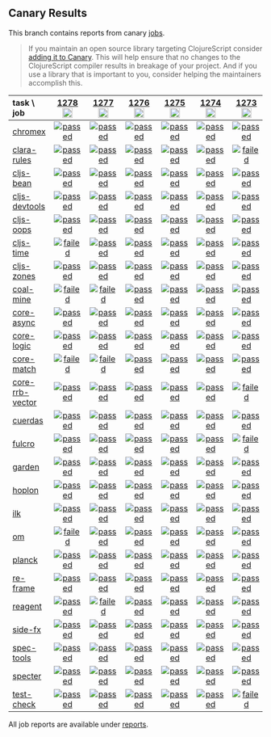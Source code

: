## Canary Results

This branch contains reports from canary [jobs](https://github.com/cljs-oss/canary/tree/jobs).

> If you maintain an open source library targeting ClojureScript consider [adding it to Canary](https://github.com/cljs-oss/canary/tree/master#how-to-participate). This will help ensure that no changes to the ClojureScript compiler results in breakage of your project. And if you use a library that is important to you, consider helping the maintainers accomplish this.

[//]: # (begin_overview_table)

| task \ job | <a href="reports/2020/02/06/job-001278-1.10.605-6ab76973" title="job #1278&#xA;&#xA;job&#xA;&#xA;requested by BinaryAge Bot (@babot) on 2020-02-06T11:01:55Z">1278<br/><img width=20 height=20 src="https://avatars0.githubusercontent.com/u/1476765?v=4&s=60"></a> | <a href="reports/2020/02/05/job-001277-1.10.605-6ab76973" title="job #1277&#xA;&#xA;job&#xA;&#xA;requested by BinaryAge Bot (@babot) on 2020-02-05T11:02:15Z">1277<br/><img width=20 height=20 src="https://avatars0.githubusercontent.com/u/1476765?v=4&s=60"></a> | <a href="reports/2020/02/04/job-001276-1.10.605-6ab76973" title="job #1276&#xA;&#xA;job&#xA;&#xA;requested by BinaryAge Bot (@babot) on 2020-02-04T11:01:52Z">1276<br/><img width=20 height=20 src="https://avatars0.githubusercontent.com/u/1476765?v=4&s=60"></a> | <a href="reports/2020/02/03/job-001275-1.10.605-6ab76973" title="job #1275&#xA;&#xA;job&#xA;&#xA;requested by BinaryAge Bot (@babot) on 2020-02-03T11:01:59Z">1275<br/><img width=20 height=20 src="https://avatars0.githubusercontent.com/u/1476765?v=4&s=60"></a> | <a href="reports/2020/02/02/job-001274-1.10.605-6ab76973" title="job #1274&#xA;&#xA;job&#xA;&#xA;requested by BinaryAge Bot (@babot) on 2020-02-02T11:01:47Z">1274<br/><img width=20 height=20 src="https://avatars0.githubusercontent.com/u/1476765?v=4&s=60"></a> | <a href="reports/2020/02/01/job-001273-1.10.605-6ab76973" title="job #1273&#xA;&#xA;job&#xA;&#xA;requested by BinaryAge Bot (@babot) on 2020-02-01T11:01:58Z">1273<br/><img width=20 height=20 src="https://avatars0.githubusercontent.com/u/1476765?v=4&s=60"></a> | <a href="reports/2020/01/31/job-001272-1.10.605-6ab76973" title="job #1272&#xA;&#xA;job&#xA;&#xA;requested by BinaryAge Bot (@babot) on 2020-01-31T11:02:13Z">1272<br/><img width=20 height=20 src="https://avatars0.githubusercontent.com/u/1476765?v=4&s=60"></a> | <a href="reports/2020/01/30/job-001271-1.10.605-6ab76973" title="job #1271&#xA;&#xA;job&#xA;&#xA;requested by BinaryAge Bot (@babot) on 2020-01-30T11:01:59Z">1271<br/><img width=20 height=20 src="https://avatars0.githubusercontent.com/u/1476765?v=4&s=60"></a> | <a href="reports/2020/01/29/job-001270-1.10.606-47dedf5cb" title="job #1270&#xA;&#xA;job -c mfikes -r CLJS-3181&#xA;&#xA;requested by Mike Fikes (@mfikes) on 2020-01-29T22:09:55Z">1270<br/><img width=20 height=20 src="https://avatars1.githubusercontent.com/u/1723464?v=4&s=60"></a> | <a href="reports/2020/01/29/job-001269-1.10.605-6ab76973" title="job #1269&#xA;&#xA;job&#xA;&#xA;requested by BinaryAge Bot (@babot) on 2020-01-29T11:02:07Z">1269<br/><img width=20 height=20 src="https://avatars0.githubusercontent.com/u/1476765?v=4&s=60"></a> |
| :--- | :---: | :---: | :---: | :---: | :---: | :---: | :---: | :---: | :---: | :---: |
| [chromex](https://github.com/binaryage/chromex) | <a href="reports/2020/02/06/job-001278-1.10.605-6ab76973#-chromex"><img title="passed" src="http://box.binaryage.com/s-passed.svg"><a> | <a href="reports/2020/02/05/job-001277-1.10.605-6ab76973#-chromex"><img title="passed" src="http://box.binaryage.com/s-passed.svg"><a> | <a href="reports/2020/02/04/job-001276-1.10.605-6ab76973#-chromex"><img title="passed" src="http://box.binaryage.com/s-passed.svg"><a> | <a href="reports/2020/02/03/job-001275-1.10.605-6ab76973#-chromex"><img title="passed" src="http://box.binaryage.com/s-passed.svg"><a> | <a href="reports/2020/02/02/job-001274-1.10.605-6ab76973#-chromex"><img title="passed" src="http://box.binaryage.com/s-passed.svg"><a> | <a href="reports/2020/02/01/job-001273-1.10.605-6ab76973#-chromex"><img title="passed" src="http://box.binaryage.com/s-passed.svg"><a> | <a href="reports/2020/01/31/job-001272-1.10.605-6ab76973#-chromex"><img title="passed" src="http://box.binaryage.com/s-passed.svg"><a> | <a href="reports/2020/01/30/job-001271-1.10.605-6ab76973#-chromex"><img title="passed" src="http://box.binaryage.com/s-passed.svg"><a> | <a href="reports/2020/01/29/job-001270-1.10.606-47dedf5cb#-chromex"><img title="passed" src="http://box.binaryage.com/s-passed.svg"><a> | <a href="reports/2020/01/29/job-001269-1.10.605-6ab76973#-chromex"><img title="passed" src="http://box.binaryage.com/s-passed.svg"><a> |
| [clara-rules](https://github.com/cerner/clara-rules) | <a href="reports/2020/02/06/job-001278-1.10.605-6ab76973#-clara-rules"><img title="passed" src="http://box.binaryage.com/s-passed.svg"><a> | <a href="reports/2020/02/05/job-001277-1.10.605-6ab76973#-clara-rules"><img title="passed" src="http://box.binaryage.com/s-passed.svg"><a> | <a href="reports/2020/02/04/job-001276-1.10.605-6ab76973#-clara-rules"><img title="passed" src="http://box.binaryage.com/s-passed.svg"><a> | <a href="reports/2020/02/03/job-001275-1.10.605-6ab76973#-clara-rules"><img title="passed" src="http://box.binaryage.com/s-passed.svg"><a> | <a href="reports/2020/02/02/job-001274-1.10.605-6ab76973#-clara-rules"><img title="passed" src="http://box.binaryage.com/s-passed.svg"><a> | <a href="reports/2020/02/01/job-001273-1.10.605-6ab76973#-clara-rules"><img title="failed" src="http://box.binaryage.com/s-failed.svg"><a> | <a href="reports/2020/01/31/job-001272-1.10.605-6ab76973#-clara-rules"><img title="passed" src="http://box.binaryage.com/s-passed.svg"><a> | <a href="reports/2020/01/30/job-001271-1.10.605-6ab76973#-clara-rules"><img title="passed" src="http://box.binaryage.com/s-passed.svg"><a> | <a href="reports/2020/01/29/job-001270-1.10.606-47dedf5cb#-clara-rules"><img title="passed" src="http://box.binaryage.com/s-passed.svg"><a> | <a href="reports/2020/01/29/job-001269-1.10.605-6ab76973#-clara-rules"><img title="unknown" src="http://box.binaryage.com/s-unknown.svg"><a> |
| [cljs-bean](https://github.com/mfikes/cljs-bean) | <a href="reports/2020/02/06/job-001278-1.10.605-6ab76973#-cljs-bean"><img title="passed" src="http://box.binaryage.com/s-passed.svg"><a> | <a href="reports/2020/02/05/job-001277-1.10.605-6ab76973#-cljs-bean"><img title="passed" src="http://box.binaryage.com/s-passed.svg"><a> | <a href="reports/2020/02/04/job-001276-1.10.605-6ab76973#-cljs-bean"><img title="passed" src="http://box.binaryage.com/s-passed.svg"><a> | <a href="reports/2020/02/03/job-001275-1.10.605-6ab76973#-cljs-bean"><img title="passed" src="http://box.binaryage.com/s-passed.svg"><a> | <a href="reports/2020/02/02/job-001274-1.10.605-6ab76973#-cljs-bean"><img title="passed" src="http://box.binaryage.com/s-passed.svg"><a> | <a href="reports/2020/02/01/job-001273-1.10.605-6ab76973#-cljs-bean"><img title="passed" src="http://box.binaryage.com/s-passed.svg"><a> | <a href="reports/2020/01/31/job-001272-1.10.605-6ab76973#-cljs-bean"><img title="passed" src="http://box.binaryage.com/s-passed.svg"><a> | <a href="reports/2020/01/30/job-001271-1.10.605-6ab76973#-cljs-bean"><img title="passed" src="http://box.binaryage.com/s-passed.svg"><a> | <a href="reports/2020/01/29/job-001270-1.10.606-47dedf5cb#-cljs-bean"><img title="failed" src="http://box.binaryage.com/s-failed.svg"><a> | <a href="reports/2020/01/29/job-001269-1.10.605-6ab76973#-cljs-bean"><img title="passed" src="http://box.binaryage.com/s-passed.svg"><a> |
| [cljs-devtools](https://github.com/binaryage/cljs-devtools) | <a href="reports/2020/02/06/job-001278-1.10.605-6ab76973#-cljs-devtools"><img title="passed" src="http://box.binaryage.com/s-passed.svg"><a> | <a href="reports/2020/02/05/job-001277-1.10.605-6ab76973#-cljs-devtools"><img title="passed" src="http://box.binaryage.com/s-passed.svg"><a> | <a href="reports/2020/02/04/job-001276-1.10.605-6ab76973#-cljs-devtools"><img title="passed" src="http://box.binaryage.com/s-passed.svg"><a> | <a href="reports/2020/02/03/job-001275-1.10.605-6ab76973#-cljs-devtools"><img title="passed" src="http://box.binaryage.com/s-passed.svg"><a> | <a href="reports/2020/02/02/job-001274-1.10.605-6ab76973#-cljs-devtools"><img title="passed" src="http://box.binaryage.com/s-passed.svg"><a> | <a href="reports/2020/02/01/job-001273-1.10.605-6ab76973#-cljs-devtools"><img title="passed" src="http://box.binaryage.com/s-passed.svg"><a> | <a href="reports/2020/01/31/job-001272-1.10.605-6ab76973#-cljs-devtools"><img title="passed" src="http://box.binaryage.com/s-passed.svg"><a> | <a href="reports/2020/01/30/job-001271-1.10.605-6ab76973#-cljs-devtools"><img title="passed" src="http://box.binaryage.com/s-passed.svg"><a> | <a href="reports/2020/01/29/job-001270-1.10.606-47dedf5cb#-cljs-devtools"><img title="passed" src="http://box.binaryage.com/s-passed.svg"><a> | <a href="reports/2020/01/29/job-001269-1.10.605-6ab76973#-cljs-devtools"><img title="passed" src="http://box.binaryage.com/s-passed.svg"><a> |
| [cljs-oops](https://github.com/binaryage/cljs-oops) | <a href="reports/2020/02/06/job-001278-1.10.605-6ab76973#-cljs-oops"><img title="passed" src="http://box.binaryage.com/s-passed.svg"><a> | <a href="reports/2020/02/05/job-001277-1.10.605-6ab76973#-cljs-oops"><img title="passed" src="http://box.binaryage.com/s-passed.svg"><a> | <a href="reports/2020/02/04/job-001276-1.10.605-6ab76973#-cljs-oops"><img title="passed" src="http://box.binaryage.com/s-passed.svg"><a> | <a href="reports/2020/02/03/job-001275-1.10.605-6ab76973#-cljs-oops"><img title="passed" src="http://box.binaryage.com/s-passed.svg"><a> | <a href="reports/2020/02/02/job-001274-1.10.605-6ab76973#-cljs-oops"><img title="passed" src="http://box.binaryage.com/s-passed.svg"><a> | <a href="reports/2020/02/01/job-001273-1.10.605-6ab76973#-cljs-oops"><img title="passed" src="http://box.binaryage.com/s-passed.svg"><a> | <a href="reports/2020/01/31/job-001272-1.10.605-6ab76973#-cljs-oops"><img title="passed" src="http://box.binaryage.com/s-passed.svg"><a> | <a href="reports/2020/01/30/job-001271-1.10.605-6ab76973#-cljs-oops"><img title="passed" src="http://box.binaryage.com/s-passed.svg"><a> | <a href="reports/2020/01/29/job-001270-1.10.606-47dedf5cb#-cljs-oops"><img title="failed" src="http://box.binaryage.com/s-failed.svg"><a> | <a href="reports/2020/01/29/job-001269-1.10.605-6ab76973#-cljs-oops"><img title="passed" src="http://box.binaryage.com/s-passed.svg"><a> |
| [cljs-time](https://github.com/andrewmcveigh/cljs-time) | <a href="reports/2020/02/06/job-001278-1.10.605-6ab76973#-cljs-time"><img title="failed" src="http://box.binaryage.com/s-failed.svg"><a> | <a href="reports/2020/02/05/job-001277-1.10.605-6ab76973#-cljs-time"><img title="passed" src="http://box.binaryage.com/s-passed.svg"><a> | <a href="reports/2020/02/04/job-001276-1.10.605-6ab76973#-cljs-time"><img title="passed" src="http://box.binaryage.com/s-passed.svg"><a> | <a href="reports/2020/02/03/job-001275-1.10.605-6ab76973#-cljs-time"><img title="passed" src="http://box.binaryage.com/s-passed.svg"><a> | <a href="reports/2020/02/02/job-001274-1.10.605-6ab76973#-cljs-time"><img title="passed" src="http://box.binaryage.com/s-passed.svg"><a> | <a href="reports/2020/02/01/job-001273-1.10.605-6ab76973#-cljs-time"><img title="passed" src="http://box.binaryage.com/s-passed.svg"><a> | <a href="reports/2020/01/31/job-001272-1.10.605-6ab76973#-cljs-time"><img title="passed" src="http://box.binaryage.com/s-passed.svg"><a> | <a href="reports/2020/01/30/job-001271-1.10.605-6ab76973#-cljs-time"><img title="passed" src="http://box.binaryage.com/s-passed.svg"><a> | <a href="reports/2020/01/29/job-001270-1.10.606-47dedf5cb#-cljs-time"><img title="passed" src="http://box.binaryage.com/s-passed.svg"><a> | <a href="reports/2020/01/29/job-001269-1.10.605-6ab76973#-cljs-time"><img title="unknown" src="http://box.binaryage.com/s-unknown.svg"><a> |
| [cljs-zones](https://github.com/binaryage/cljs-zones) | <a href="reports/2020/02/06/job-001278-1.10.605-6ab76973#-cljs-zones"><img title="passed" src="http://box.binaryage.com/s-passed.svg"><a> | <a href="reports/2020/02/05/job-001277-1.10.605-6ab76973#-cljs-zones"><img title="passed" src="http://box.binaryage.com/s-passed.svg"><a> | <a href="reports/2020/02/04/job-001276-1.10.605-6ab76973#-cljs-zones"><img title="passed" src="http://box.binaryage.com/s-passed.svg"><a> | <a href="reports/2020/02/03/job-001275-1.10.605-6ab76973#-cljs-zones"><img title="passed" src="http://box.binaryage.com/s-passed.svg"><a> | <a href="reports/2020/02/02/job-001274-1.10.605-6ab76973#-cljs-zones"><img title="passed" src="http://box.binaryage.com/s-passed.svg"><a> | <a href="reports/2020/02/01/job-001273-1.10.605-6ab76973#-cljs-zones"><img title="passed" src="http://box.binaryage.com/s-passed.svg"><a> | <a href="reports/2020/01/31/job-001272-1.10.605-6ab76973#-cljs-zones"><img title="passed" src="http://box.binaryage.com/s-passed.svg"><a> | <a href="reports/2020/01/30/job-001271-1.10.605-6ab76973#-cljs-zones"><img title="passed" src="http://box.binaryage.com/s-passed.svg"><a> | <a href="reports/2020/01/29/job-001270-1.10.606-47dedf5cb#-cljs-zones"><img title="failed" src="http://box.binaryage.com/s-failed.svg"><a> | <a href="reports/2020/01/29/job-001269-1.10.605-6ab76973#-cljs-zones"><img title="passed" src="http://box.binaryage.com/s-passed.svg"><a> |
| [coal-mine](https://github.com/mfikes/coal-mine) | <a href="reports/2020/02/06/job-001278-1.10.605-6ab76973#-coal-mine"><img title="failed" src="http://box.binaryage.com/s-failed.svg"><a> | <a href="reports/2020/02/05/job-001277-1.10.605-6ab76973#-coal-mine"><img title="failed" src="http://box.binaryage.com/s-failed.svg"><a> | <a href="reports/2020/02/04/job-001276-1.10.605-6ab76973#-coal-mine"><img title="passed" src="http://box.binaryage.com/s-passed.svg"><a> | <a href="reports/2020/02/03/job-001275-1.10.605-6ab76973#-coal-mine"><img title="passed" src="http://box.binaryage.com/s-passed.svg"><a> | <a href="reports/2020/02/02/job-001274-1.10.605-6ab76973#-coal-mine"><img title="passed" src="http://box.binaryage.com/s-passed.svg"><a> | <a href="reports/2020/02/01/job-001273-1.10.605-6ab76973#-coal-mine"><img title="passed" src="http://box.binaryage.com/s-passed.svg"><a> | <a href="reports/2020/01/31/job-001272-1.10.605-6ab76973#-coal-mine"><img title="passed" src="http://box.binaryage.com/s-passed.svg"><a> | <a href="reports/2020/01/30/job-001271-1.10.605-6ab76973#-coal-mine"><img title="passed" src="http://box.binaryage.com/s-passed.svg"><a> | <a href="reports/2020/01/29/job-001270-1.10.606-47dedf5cb#-coal-mine"><img title="failed" src="http://box.binaryage.com/s-failed.svg"><a> | <a href="reports/2020/01/29/job-001269-1.10.605-6ab76973#-coal-mine"><img title="failed" src="http://box.binaryage.com/s-failed.svg"><a> |
| [core-async](https://github.com/clojure/core.async) | <a href="reports/2020/02/06/job-001278-1.10.605-6ab76973#-core-async"><img title="passed" src="http://box.binaryage.com/s-passed.svg"><a> | <a href="reports/2020/02/05/job-001277-1.10.605-6ab76973#-core-async"><img title="passed" src="http://box.binaryage.com/s-passed.svg"><a> | <a href="reports/2020/02/04/job-001276-1.10.605-6ab76973#-core-async"><img title="passed" src="http://box.binaryage.com/s-passed.svg"><a> | <a href="reports/2020/02/03/job-001275-1.10.605-6ab76973#-core-async"><img title="passed" src="http://box.binaryage.com/s-passed.svg"><a> | <a href="reports/2020/02/02/job-001274-1.10.605-6ab76973#-core-async"><img title="passed" src="http://box.binaryage.com/s-passed.svg"><a> | <a href="reports/2020/02/01/job-001273-1.10.605-6ab76973#-core-async"><img title="passed" src="http://box.binaryage.com/s-passed.svg"><a> | <a href="reports/2020/01/31/job-001272-1.10.605-6ab76973#-core-async"><img title="passed" src="http://box.binaryage.com/s-passed.svg"><a> | <a href="reports/2020/01/30/job-001271-1.10.605-6ab76973#-core-async"><img title="passed" src="http://box.binaryage.com/s-passed.svg"><a> | <a href="reports/2020/01/29/job-001270-1.10.606-47dedf5cb#-core-async"><img title="failed" src="http://box.binaryage.com/s-failed.svg"><a> | <a href="reports/2020/01/29/job-001269-1.10.605-6ab76973#-core-async"><img title="unknown" src="http://box.binaryage.com/s-unknown.svg"><a> |
| [core-logic](https://github.com/clojure/core.logic) | <a href="reports/2020/02/06/job-001278-1.10.605-6ab76973#-core-logic"><img title="passed" src="http://box.binaryage.com/s-passed.svg"><a> | <a href="reports/2020/02/05/job-001277-1.10.605-6ab76973#-core-logic"><img title="passed" src="http://box.binaryage.com/s-passed.svg"><a> | <a href="reports/2020/02/04/job-001276-1.10.605-6ab76973#-core-logic"><img title="passed" src="http://box.binaryage.com/s-passed.svg"><a> | <a href="reports/2020/02/03/job-001275-1.10.605-6ab76973#-core-logic"><img title="passed" src="http://box.binaryage.com/s-passed.svg"><a> | <a href="reports/2020/02/02/job-001274-1.10.605-6ab76973#-core-logic"><img title="passed" src="http://box.binaryage.com/s-passed.svg"><a> | <a href="reports/2020/02/01/job-001273-1.10.605-6ab76973#-core-logic"><img title="passed" src="http://box.binaryage.com/s-passed.svg"><a> | <a href="reports/2020/01/31/job-001272-1.10.605-6ab76973#-core-logic"><img title="passed" src="http://box.binaryage.com/s-passed.svg"><a> | <a href="reports/2020/01/30/job-001271-1.10.605-6ab76973#-core-logic"><img title="passed" src="http://box.binaryage.com/s-passed.svg"><a> | <a href="reports/2020/01/29/job-001270-1.10.606-47dedf5cb#-core-logic"><img title="passed" src="http://box.binaryage.com/s-passed.svg"><a> | <a href="reports/2020/01/29/job-001269-1.10.605-6ab76973#-core-logic"><img title="unknown" src="http://box.binaryage.com/s-unknown.svg"><a> |
| [core-match](https://github.com/clojure/core.match) | <a href="reports/2020/02/06/job-001278-1.10.605-6ab76973#-core-match"><img title="failed" src="http://box.binaryage.com/s-failed.svg"><a> | <a href="reports/2020/02/05/job-001277-1.10.605-6ab76973#-core-match"><img title="failed" src="http://box.binaryage.com/s-failed.svg"><a> | <a href="reports/2020/02/04/job-001276-1.10.605-6ab76973#-core-match"><img title="passed" src="http://box.binaryage.com/s-passed.svg"><a> | <a href="reports/2020/02/03/job-001275-1.10.605-6ab76973#-core-match"><img title="passed" src="http://box.binaryage.com/s-passed.svg"><a> | <a href="reports/2020/02/02/job-001274-1.10.605-6ab76973#-core-match"><img title="passed" src="http://box.binaryage.com/s-passed.svg"><a> | <a href="reports/2020/02/01/job-001273-1.10.605-6ab76973#-core-match"><img title="passed" src="http://box.binaryage.com/s-passed.svg"><a> | <a href="reports/2020/01/31/job-001272-1.10.605-6ab76973#-core-match"><img title="passed" src="http://box.binaryage.com/s-passed.svg"><a> | <a href="reports/2020/01/30/job-001271-1.10.605-6ab76973#-core-match"><img title="passed" src="http://box.binaryage.com/s-passed.svg"><a> | <a href="reports/2020/01/29/job-001270-1.10.606-47dedf5cb#-core-match"><img title="passed" src="http://box.binaryage.com/s-passed.svg"><a> | <a href="reports/2020/01/29/job-001269-1.10.605-6ab76973#-core-match"><img title="unknown" src="http://box.binaryage.com/s-unknown.svg"><a> |
| [core-rrb-vector](https://github.com/clojure/core.rrb-vector) | <a href="reports/2020/02/06/job-001278-1.10.605-6ab76973#-core-rrb-vector"><img title="passed" src="http://box.binaryage.com/s-passed.svg"><a> | <a href="reports/2020/02/05/job-001277-1.10.605-6ab76973#-core-rrb-vector"><img title="passed" src="http://box.binaryage.com/s-passed.svg"><a> | <a href="reports/2020/02/04/job-001276-1.10.605-6ab76973#-core-rrb-vector"><img title="passed" src="http://box.binaryage.com/s-passed.svg"><a> | <a href="reports/2020/02/03/job-001275-1.10.605-6ab76973#-core-rrb-vector"><img title="passed" src="http://box.binaryage.com/s-passed.svg"><a> | <a href="reports/2020/02/02/job-001274-1.10.605-6ab76973#-core-rrb-vector"><img title="passed" src="http://box.binaryage.com/s-passed.svg"><a> | <a href="reports/2020/02/01/job-001273-1.10.605-6ab76973#-core-rrb-vector"><img title="failed" src="http://box.binaryage.com/s-failed.svg"><a> | <a href="reports/2020/01/31/job-001272-1.10.605-6ab76973#-core-rrb-vector"><img title="passed" src="http://box.binaryage.com/s-passed.svg"><a> | <a href="reports/2020/01/30/job-001271-1.10.605-6ab76973#-core-rrb-vector"><img title="passed" src="http://box.binaryage.com/s-passed.svg"><a> | <a href="reports/2020/01/29/job-001270-1.10.606-47dedf5cb#-core-rrb-vector"><img title="failed" src="http://box.binaryage.com/s-failed.svg"><a> | <a href="reports/2020/01/29/job-001269-1.10.605-6ab76973#-core-rrb-vector"><img title="unknown" src="http://box.binaryage.com/s-unknown.svg"><a> |
| [cuerdas](https://github.com/funcool/cuerdas) | <a href="reports/2020/02/06/job-001278-1.10.605-6ab76973#-cuerdas"><img title="passed" src="http://box.binaryage.com/s-passed.svg"><a> | <a href="reports/2020/02/05/job-001277-1.10.605-6ab76973#-cuerdas"><img title="passed" src="http://box.binaryage.com/s-passed.svg"><a> | <a href="reports/2020/02/04/job-001276-1.10.605-6ab76973#-cuerdas"><img title="passed" src="http://box.binaryage.com/s-passed.svg"><a> | <a href="reports/2020/02/03/job-001275-1.10.605-6ab76973#-cuerdas"><img title="passed" src="http://box.binaryage.com/s-passed.svg"><a> | <a href="reports/2020/02/02/job-001274-1.10.605-6ab76973#-cuerdas"><img title="passed" src="http://box.binaryage.com/s-passed.svg"><a> | <a href="reports/2020/02/01/job-001273-1.10.605-6ab76973#-cuerdas"><img title="passed" src="http://box.binaryage.com/s-passed.svg"><a> | <a href="reports/2020/01/31/job-001272-1.10.605-6ab76973#-cuerdas"><img title="passed" src="http://box.binaryage.com/s-passed.svg"><a> | <a href="reports/2020/01/30/job-001271-1.10.605-6ab76973#-cuerdas"><img title="passed" src="http://box.binaryage.com/s-passed.svg"><a> | <a href="reports/2020/01/29/job-001270-1.10.606-47dedf5cb#-cuerdas"><img title="passed" src="http://box.binaryage.com/s-passed.svg"><a> | <a href="reports/2020/01/29/job-001269-1.10.605-6ab76973#-cuerdas"><img title="unknown" src="http://box.binaryage.com/s-unknown.svg"><a> |
| [fulcro](https://github.com/fulcrologic/fulcro) | <a href="reports/2020/02/06/job-001278-1.10.605-6ab76973#-fulcro"><img title="passed" src="http://box.binaryage.com/s-passed.svg"><a> | <a href="reports/2020/02/05/job-001277-1.10.605-6ab76973#-fulcro"><img title="passed" src="http://box.binaryage.com/s-passed.svg"><a> | <a href="reports/2020/02/04/job-001276-1.10.605-6ab76973#-fulcro"><img title="passed" src="http://box.binaryage.com/s-passed.svg"><a> | <a href="reports/2020/02/03/job-001275-1.10.605-6ab76973#-fulcro"><img title="passed" src="http://box.binaryage.com/s-passed.svg"><a> | <a href="reports/2020/02/02/job-001274-1.10.605-6ab76973#-fulcro"><img title="passed" src="http://box.binaryage.com/s-passed.svg"><a> | <a href="reports/2020/02/01/job-001273-1.10.605-6ab76973#-fulcro"><img title="failed" src="http://box.binaryage.com/s-failed.svg"><a> | <a href="reports/2020/01/31/job-001272-1.10.605-6ab76973#-fulcro"><img title="passed" src="http://box.binaryage.com/s-passed.svg"><a> | <a href="reports/2020/01/30/job-001271-1.10.605-6ab76973#-fulcro"><img title="passed" src="http://box.binaryage.com/s-passed.svg"><a> | <a href="reports/2020/01/29/job-001270-1.10.606-47dedf5cb#-fulcro"><img title="failed" src="http://box.binaryage.com/s-failed.svg"><a> | <a href="reports/2020/01/29/job-001269-1.10.605-6ab76973#-fulcro"><img title="unknown" src="http://box.binaryage.com/s-unknown.svg"><a> |
| [garden](https://github.com/noprompt/garden) | <a href="reports/2020/02/06/job-001278-1.10.605-6ab76973#-garden"><img title="passed" src="http://box.binaryage.com/s-passed.svg"><a> | <a href="reports/2020/02/05/job-001277-1.10.605-6ab76973#-garden"><img title="passed" src="http://box.binaryage.com/s-passed.svg"><a> | <a href="reports/2020/02/04/job-001276-1.10.605-6ab76973#-garden"><img title="passed" src="http://box.binaryage.com/s-passed.svg"><a> | <a href="reports/2020/02/03/job-001275-1.10.605-6ab76973#-garden"><img title="passed" src="http://box.binaryage.com/s-passed.svg"><a> | <a href="reports/2020/02/02/job-001274-1.10.605-6ab76973#-garden"><img title="passed" src="http://box.binaryage.com/s-passed.svg"><a> | <a href="reports/2020/02/01/job-001273-1.10.605-6ab76973#-garden"><img title="passed" src="http://box.binaryage.com/s-passed.svg"><a> | <a href="reports/2020/01/31/job-001272-1.10.605-6ab76973#-garden"><img title="passed" src="http://box.binaryage.com/s-passed.svg"><a> | <a href="reports/2020/01/30/job-001271-1.10.605-6ab76973#-garden"><img title="passed" src="http://box.binaryage.com/s-passed.svg"><a> | <a href="reports/2020/01/29/job-001270-1.10.606-47dedf5cb#-garden"><img title="passed" src="http://box.binaryage.com/s-passed.svg"><a> | <a href="reports/2020/01/29/job-001269-1.10.605-6ab76973#-garden"><img title="unknown" src="http://box.binaryage.com/s-unknown.svg"><a> |
| [hoplon](https://github.com/hoplon/hoplon) | <a href="reports/2020/02/06/job-001278-1.10.605-6ab76973#-hoplon"><img title="passed" src="http://box.binaryage.com/s-passed.svg"><a> | <a href="reports/2020/02/05/job-001277-1.10.605-6ab76973#-hoplon"><img title="passed" src="http://box.binaryage.com/s-passed.svg"><a> | <a href="reports/2020/02/04/job-001276-1.10.605-6ab76973#-hoplon"><img title="passed" src="http://box.binaryage.com/s-passed.svg"><a> | <a href="reports/2020/02/03/job-001275-1.10.605-6ab76973#-hoplon"><img title="passed" src="http://box.binaryage.com/s-passed.svg"><a> | <a href="reports/2020/02/02/job-001274-1.10.605-6ab76973#-hoplon"><img title="passed" src="http://box.binaryage.com/s-passed.svg"><a> | <a href="reports/2020/02/01/job-001273-1.10.605-6ab76973#-hoplon"><img title="passed" src="http://box.binaryage.com/s-passed.svg"><a> | <a href="reports/2020/01/31/job-001272-1.10.605-6ab76973#-hoplon"><img title="passed" src="http://box.binaryage.com/s-passed.svg"><a> | <a href="reports/2020/01/30/job-001271-1.10.605-6ab76973#-hoplon"><img title="passed" src="http://box.binaryage.com/s-passed.svg"><a> | <a href="reports/2020/01/29/job-001270-1.10.606-47dedf5cb#-hoplon"><img title="passed" src="http://box.binaryage.com/s-passed.svg"><a> | <a href="reports/2020/01/29/job-001269-1.10.605-6ab76973#-hoplon"><img title="unknown" src="http://box.binaryage.com/s-unknown.svg"><a> |
| [ilk](https://github.com/mfikes/ilk) | <a href="reports/2020/02/06/job-001278-1.10.605-6ab76973#-ilk"><img title="passed" src="http://box.binaryage.com/s-passed.svg"><a> | <a href="reports/2020/02/05/job-001277-1.10.605-6ab76973#-ilk"><img title="passed" src="http://box.binaryage.com/s-passed.svg"><a> | <a href="reports/2020/02/04/job-001276-1.10.605-6ab76973#-ilk"><img title="passed" src="http://box.binaryage.com/s-passed.svg"><a> | <a href="reports/2020/02/03/job-001275-1.10.605-6ab76973#-ilk"><img title="passed" src="http://box.binaryage.com/s-passed.svg"><a> | <a href="reports/2020/02/02/job-001274-1.10.605-6ab76973#-ilk"><img title="passed" src="http://box.binaryage.com/s-passed.svg"><a> | <a href="reports/2020/02/01/job-001273-1.10.605-6ab76973#-ilk"><img title="passed" src="http://box.binaryage.com/s-passed.svg"><a> | <a href="reports/2020/01/31/job-001272-1.10.605-6ab76973#-ilk"><img title="passed" src="http://box.binaryage.com/s-passed.svg"><a> | <a href="reports/2020/01/30/job-001271-1.10.605-6ab76973#-ilk"><img title="passed" src="http://box.binaryage.com/s-passed.svg"><a> | <a href="reports/2020/01/29/job-001270-1.10.606-47dedf5cb#-ilk"><img title="passed" src="http://box.binaryage.com/s-passed.svg"><a> | <a href="reports/2020/01/29/job-001269-1.10.605-6ab76973#-ilk"><img title="passed" src="http://box.binaryage.com/s-passed.svg"><a> |
| [om](https://github.com/omcljs/om) | <a href="reports/2020/02/06/job-001278-1.10.605-6ab76973#-om"><img title="failed" src="http://box.binaryage.com/s-failed.svg"><a> | <a href="reports/2020/02/05/job-001277-1.10.605-6ab76973#-om"><img title="passed" src="http://box.binaryage.com/s-passed.svg"><a> | <a href="reports/2020/02/04/job-001276-1.10.605-6ab76973#-om"><img title="passed" src="http://box.binaryage.com/s-passed.svg"><a> | <a href="reports/2020/02/03/job-001275-1.10.605-6ab76973#-om"><img title="passed" src="http://box.binaryage.com/s-passed.svg"><a> | <a href="reports/2020/02/02/job-001274-1.10.605-6ab76973#-om"><img title="passed" src="http://box.binaryage.com/s-passed.svg"><a> | <a href="reports/2020/02/01/job-001273-1.10.605-6ab76973#-om"><img title="passed" src="http://box.binaryage.com/s-passed.svg"><a> | <a href="reports/2020/01/31/job-001272-1.10.605-6ab76973#-om"><img title="passed" src="http://box.binaryage.com/s-passed.svg"><a> | <a href="reports/2020/01/30/job-001271-1.10.605-6ab76973#-om"><img title="passed" src="http://box.binaryage.com/s-passed.svg"><a> | <a href="reports/2020/01/29/job-001270-1.10.606-47dedf5cb#-om"><img title="passed" src="http://box.binaryage.com/s-passed.svg"><a> | <a href="reports/2020/01/29/job-001269-1.10.605-6ab76973#-om"><img title="unknown" src="http://box.binaryage.com/s-unknown.svg"><a> |
| [planck](https://github.com/planck-repl/planck) | <a href="reports/2020/02/06/job-001278-1.10.605-6ab76973#-planck"><img title="passed" src="http://box.binaryage.com/s-passed.svg"><a> | <a href="reports/2020/02/05/job-001277-1.10.605-6ab76973#-planck"><img title="passed" src="http://box.binaryage.com/s-passed.svg"><a> | <a href="reports/2020/02/04/job-001276-1.10.605-6ab76973#-planck"><img title="passed" src="http://box.binaryage.com/s-passed.svg"><a> | <a href="reports/2020/02/03/job-001275-1.10.605-6ab76973#-planck"><img title="passed" src="http://box.binaryage.com/s-passed.svg"><a> | <a href="reports/2020/02/02/job-001274-1.10.605-6ab76973#-planck"><img title="passed" src="http://box.binaryage.com/s-passed.svg"><a> | <a href="reports/2020/02/01/job-001273-1.10.605-6ab76973#-planck"><img title="passed" src="http://box.binaryage.com/s-passed.svg"><a> | <a href="reports/2020/01/31/job-001272-1.10.605-6ab76973#-planck"><img title="passed" src="http://box.binaryage.com/s-passed.svg"><a> | <a href="reports/2020/01/30/job-001271-1.10.605-6ab76973#-planck"><img title="passed" src="http://box.binaryage.com/s-passed.svg"><a> | <a href="reports/2020/01/29/job-001270-1.10.606-47dedf5cb#-planck"><img title="passed" src="http://box.binaryage.com/s-passed.svg"><a> | <a href="reports/2020/01/29/job-001269-1.10.605-6ab76973#-planck"><img title="unknown" src="http://box.binaryage.com/s-unknown.svg"><a> |
| [re-frame](https://github.com/Day8/re-frame) | <a href="reports/2020/02/06/job-001278-1.10.605-6ab76973#-re-frame"><img title="passed" src="http://box.binaryage.com/s-passed.svg"><a> | <a href="reports/2020/02/05/job-001277-1.10.605-6ab76973#-re-frame"><img title="passed" src="http://box.binaryage.com/s-passed.svg"><a> | <a href="reports/2020/02/04/job-001276-1.10.605-6ab76973#-re-frame"><img title="passed" src="http://box.binaryage.com/s-passed.svg"><a> | <a href="reports/2020/02/03/job-001275-1.10.605-6ab76973#-re-frame"><img title="passed" src="http://box.binaryage.com/s-passed.svg"><a> | <a href="reports/2020/02/02/job-001274-1.10.605-6ab76973#-re-frame"><img title="passed" src="http://box.binaryage.com/s-passed.svg"><a> | <a href="reports/2020/02/01/job-001273-1.10.605-6ab76973#-re-frame"><img title="passed" src="http://box.binaryage.com/s-passed.svg"><a> | <a href="reports/2020/01/31/job-001272-1.10.605-6ab76973#-re-frame"><img title="passed" src="http://box.binaryage.com/s-passed.svg"><a> | <a href="reports/2020/01/30/job-001271-1.10.605-6ab76973#-re-frame"><img title="passed" src="http://box.binaryage.com/s-passed.svg"><a> | <a href="reports/2020/01/29/job-001270-1.10.606-47dedf5cb#-re-frame"><img title="passed" src="http://box.binaryage.com/s-passed.svg"><a> | <a href="reports/2020/01/29/job-001269-1.10.605-6ab76973#-re-frame"><img title="unknown" src="http://box.binaryage.com/s-unknown.svg"><a> |
| [reagent](https://github.com/reagent-project/reagent) | <a href="reports/2020/02/06/job-001278-1.10.605-6ab76973#-reagent"><img title="passed" src="http://box.binaryage.com/s-passed.svg"><a> | <a href="reports/2020/02/05/job-001277-1.10.605-6ab76973#-reagent"><img title="failed" src="http://box.binaryage.com/s-failed.svg"><a> | <a href="reports/2020/02/04/job-001276-1.10.605-6ab76973#-reagent"><img title="passed" src="http://box.binaryage.com/s-passed.svg"><a> | <a href="reports/2020/02/03/job-001275-1.10.605-6ab76973#-reagent"><img title="passed" src="http://box.binaryage.com/s-passed.svg"><a> | <a href="reports/2020/02/02/job-001274-1.10.605-6ab76973#-reagent"><img title="passed" src="http://box.binaryage.com/s-passed.svg"><a> | <a href="reports/2020/02/01/job-001273-1.10.605-6ab76973#-reagent"><img title="passed" src="http://box.binaryage.com/s-passed.svg"><a> | <a href="reports/2020/01/31/job-001272-1.10.605-6ab76973#-reagent"><img title="passed" src="http://box.binaryage.com/s-passed.svg"><a> | <a href="reports/2020/01/30/job-001271-1.10.605-6ab76973#-reagent"><img title="passed" src="http://box.binaryage.com/s-passed.svg"><a> | <a href="reports/2020/01/29/job-001270-1.10.606-47dedf5cb#-reagent"><img title="failed" src="http://box.binaryage.com/s-failed.svg"><a> | <a href="reports/2020/01/29/job-001269-1.10.605-6ab76973#-reagent"><img title="unknown" src="http://box.binaryage.com/s-unknown.svg"><a> |
| [side-fx](https://github.com/cljsrn/side-fx) | <a href="reports/2020/02/06/job-001278-1.10.605-6ab76973#-side-fx"><img title="passed" src="http://box.binaryage.com/s-passed.svg"><a> | <a href="reports/2020/02/05/job-001277-1.10.605-6ab76973#-side-fx"><img title="passed" src="http://box.binaryage.com/s-passed.svg"><a> | <a href="reports/2020/02/04/job-001276-1.10.605-6ab76973#-side-fx"><img title="passed" src="http://box.binaryage.com/s-passed.svg"><a> | <a href="reports/2020/02/03/job-001275-1.10.605-6ab76973#-side-fx"><img title="passed" src="http://box.binaryage.com/s-passed.svg"><a> | <a href="reports/2020/02/02/job-001274-1.10.605-6ab76973#-side-fx"><img title="passed" src="http://box.binaryage.com/s-passed.svg"><a> | <a href="reports/2020/02/01/job-001273-1.10.605-6ab76973#-side-fx"><img title="passed" src="http://box.binaryage.com/s-passed.svg"><a> | <a href="reports/2020/01/31/job-001272-1.10.605-6ab76973#-side-fx"><img title="passed" src="http://box.binaryage.com/s-passed.svg"><a> | <a href="reports/2020/01/30/job-001271-1.10.605-6ab76973#-side-fx"><img title="passed" src="http://box.binaryage.com/s-passed.svg"><a> | <a href="reports/2020/01/29/job-001270-1.10.606-47dedf5cb#-side-fx"><img title="failed" src="http://box.binaryage.com/s-failed.svg"><a> | <a href="reports/2020/01/29/job-001269-1.10.605-6ab76973#-side-fx"><img title="unknown" src="http://box.binaryage.com/s-unknown.svg"><a> |
| [spec-tools](https://github.com/metosin/spec-tools) | <a href="reports/2020/02/06/job-001278-1.10.605-6ab76973#-spec-tools"><img title="passed" src="http://box.binaryage.com/s-passed.svg"><a> | <a href="reports/2020/02/05/job-001277-1.10.605-6ab76973#-spec-tools"><img title="passed" src="http://box.binaryage.com/s-passed.svg"><a> | <a href="reports/2020/02/04/job-001276-1.10.605-6ab76973#-spec-tools"><img title="passed" src="http://box.binaryage.com/s-passed.svg"><a> | <a href="reports/2020/02/03/job-001275-1.10.605-6ab76973#-spec-tools"><img title="passed" src="http://box.binaryage.com/s-passed.svg"><a> | <a href="reports/2020/02/02/job-001274-1.10.605-6ab76973#-spec-tools"><img title="passed" src="http://box.binaryage.com/s-passed.svg"><a> | <a href="reports/2020/02/01/job-001273-1.10.605-6ab76973#-spec-tools"><img title="passed" src="http://box.binaryage.com/s-passed.svg"><a> | <a href="reports/2020/01/31/job-001272-1.10.605-6ab76973#-spec-tools"><img title="passed" src="http://box.binaryage.com/s-passed.svg"><a> | <a href="reports/2020/01/30/job-001271-1.10.605-6ab76973#-spec-tools"><img title="passed" src="http://box.binaryage.com/s-passed.svg"><a> | <a href="reports/2020/01/29/job-001270-1.10.606-47dedf5cb#-spec-tools"><img title="passed" src="http://box.binaryage.com/s-passed.svg"><a> | <a href="reports/2020/01/29/job-001269-1.10.605-6ab76973#-spec-tools"><img title="unknown" src="http://box.binaryage.com/s-unknown.svg"><a> |
| [specter](https://github.com/nathanmarz/specter) | <a href="reports/2020/02/06/job-001278-1.10.605-6ab76973#-specter"><img title="passed" src="http://box.binaryage.com/s-passed.svg"><a> | <a href="reports/2020/02/05/job-001277-1.10.605-6ab76973#-specter"><img title="passed" src="http://box.binaryage.com/s-passed.svg"><a> | <a href="reports/2020/02/04/job-001276-1.10.605-6ab76973#-specter"><img title="passed" src="http://box.binaryage.com/s-passed.svg"><a> | <a href="reports/2020/02/03/job-001275-1.10.605-6ab76973#-specter"><img title="passed" src="http://box.binaryage.com/s-passed.svg"><a> | <a href="reports/2020/02/02/job-001274-1.10.605-6ab76973#-specter"><img title="passed" src="http://box.binaryage.com/s-passed.svg"><a> | <a href="reports/2020/02/01/job-001273-1.10.605-6ab76973#-specter"><img title="passed" src="http://box.binaryage.com/s-passed.svg"><a> | <a href="reports/2020/01/31/job-001272-1.10.605-6ab76973#-specter"><img title="passed" src="http://box.binaryage.com/s-passed.svg"><a> | <a href="reports/2020/01/30/job-001271-1.10.605-6ab76973#-specter"><img title="passed" src="http://box.binaryage.com/s-passed.svg"><a> | <a href="reports/2020/01/29/job-001270-1.10.606-47dedf5cb#-specter"><img title="passed" src="http://box.binaryage.com/s-passed.svg"><a> | <a href="reports/2020/01/29/job-001269-1.10.605-6ab76973#-specter"><img title="unknown" src="http://box.binaryage.com/s-unknown.svg"><a> |
| [test-check](https://github.com/clojure/test.check) | <a href="reports/2020/02/06/job-001278-1.10.605-6ab76973#-test-check"><img title="passed" src="http://box.binaryage.com/s-passed.svg"><a> | <a href="reports/2020/02/05/job-001277-1.10.605-6ab76973#-test-check"><img title="passed" src="http://box.binaryage.com/s-passed.svg"><a> | <a href="reports/2020/02/04/job-001276-1.10.605-6ab76973#-test-check"><img title="passed" src="http://box.binaryage.com/s-passed.svg"><a> | <a href="reports/2020/02/03/job-001275-1.10.605-6ab76973#-test-check"><img title="passed" src="http://box.binaryage.com/s-passed.svg"><a> | <a href="reports/2020/02/02/job-001274-1.10.605-6ab76973#-test-check"><img title="passed" src="http://box.binaryage.com/s-passed.svg"><a> | <a href="reports/2020/02/01/job-001273-1.10.605-6ab76973#-test-check"><img title="failed" src="http://box.binaryage.com/s-failed.svg"><a> | <a href="reports/2020/01/31/job-001272-1.10.605-6ab76973#-test-check"><img title="passed" src="http://box.binaryage.com/s-passed.svg"><a> | <a href="reports/2020/01/30/job-001271-1.10.605-6ab76973#-test-check"><img title="passed" src="http://box.binaryage.com/s-passed.svg"><a> | <a href="reports/2020/01/29/job-001270-1.10.606-47dedf5cb#-test-check"><img title="passed" src="http://box.binaryage.com/s-passed.svg"><a> | <a href="reports/2020/01/29/job-001269-1.10.605-6ab76973#-test-check"><img title="unknown" src="http://box.binaryage.com/s-unknown.svg"><a> |

[//]: # (end_overview_table)

All job reports are available under [reports](reports).
